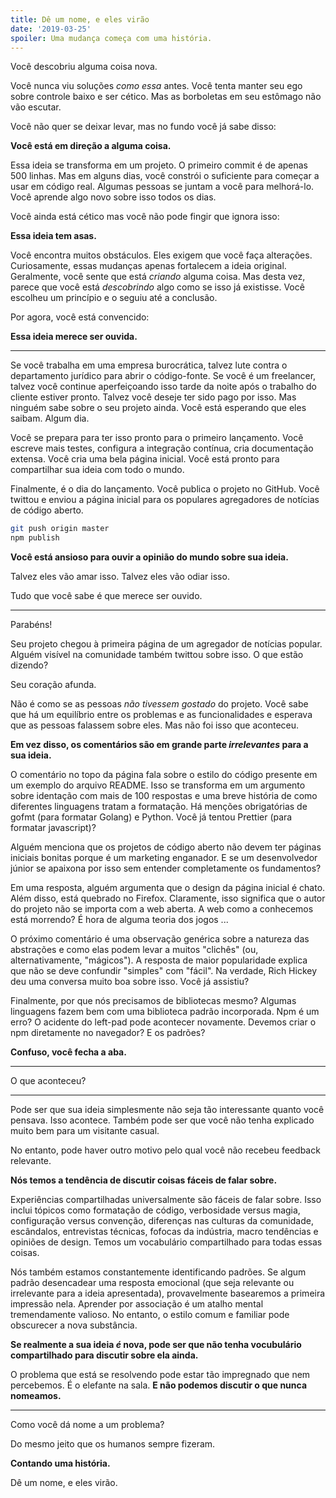 ```yaml
---
title: Dê um nome, e eles virão
date: '2019-03-25'
spoiler: Uma mudança começa com uma história.
---
```


Você descobriu alguma coisa nova.

Você nunca viu soluções *como essa* antes. Você tenta manter seu ego sobre controle baixo e ser cético. Mas as borboletas em seu estômago não vão escutar.

Você não quer se deixar levar, mas no fundo você já sabe disso:

**Você está em direção a alguma coisa.**

Essa ideia se transforma em um projeto. O primeiro commit é de apenas 500 linhas. Mas em alguns dias, você constrói o suficiente para começar a usar em código real. Algumas pessoas se juntam a você para melhorá-lo. Você aprende algo novo sobre isso todos os dias.

Você ainda está cético mas você não pode fingir que ignora isso:

**Essa ideia tem asas.**

Você encontra muitos obstáculos. Eles exigem que você faça alterações. Curiosamente, essas mudanças apenas fortalecem a ideia original. Geralmente, você sente que está *criando* alguma coisa. Mas desta vez, parece que você está *descobrindo* algo como se isso já existisse. Você escolheu um princípio e o seguiu até a conclusão.

Por agora, você está convencido:

**Essa ideia merece ser ouvida.**

---

Se você trabalha em uma empresa burocrática, talvez lute contra o departamento jurídico para abrir o código-fonte. Se você é um freelancer, talvez você continue aperfeiçoando isso tarde da noite após o trabalho do cliente estiver pronto. Talvez você deseje ter sido pago por isso. Mas ninguém sabe sobre o seu projeto ainda. Você está esperando que eles saibam. Algum dia.

Você se prepara para ter isso pronto para o primeiro lançamento. Você escreve mais testes, configura a integração contínua, cria documentação extensa. Você cria uma bela página inicial. Você está pronto para compartilhar sua ideia com todo o mundo.

Finalmente, é o dia do lançamento. Você publica o projeto no GitHub. Você twittou e enviou a página inicial para os populares agregadores de notícias de código aberto.

```bash
git push origin master
npm publish
```

**Você está ansioso para ouvir a opinião do mundo sobre sua ideia.**

Talvez eles vão amar isso. Talvez eles vão odiar isso.

Tudo que você sabe é que merece ser ouvido.

---

Parabéns!

Seu projeto chegou à primeira página de um agregador de notícias popular. Alguém visível na comunidade também twittou sobre isso. O que estão dizendo?

Seu coração afunda.

Não é como se as pessoas *não tivessem gostado* do projeto. Você sabe que há um equilíbrio entre os problemas e as funcionalidades e esperava que as pessoas falassem sobre eles. Mas não foi isso que aconteceu.

**Em vez disso, os comentários são em grande parte *irrelevantes* para a sua ideia.**

O comentário no topo da página fala sobre o estilo do código presente em um exemplo do arquivo README. Isso se transforma em um argumento sobre identação com mais de 100 respostas e uma breve história de como diferentes linguagens tratam a formatação. Há menções obrigatórias de gofmt (para formatar Golang) e Python. Você já tentou Prettier (para formatar javascript)?

Alguém menciona que os projetos de código aberto não devem ter páginas iniciais bonitas porque é um marketing enganador. E se um desenvolvedor júnior se apaixona por isso sem entender completamente os fundamentos?

Em uma resposta, alguém argumenta que o design da página inicial é chato. Além disso, está quebrado no Firefox. Claramente, isso significa que o autor do projeto não se importa com a web aberta. A web como a conhecemos está morrendo? É hora de alguma teoria dos jogos ...

O próximo comentário é uma observação genérica sobre a natureza das abstrações e como elas podem levar a muitos "clichês" (ou, alternativamente, "mágicos"). A resposta de maior popularidade explica que não se deve confundir "simples" com "fácil". Na verdade, Rich Hickey deu uma conversa muito boa sobre isso. Você já assistiu?

Finalmente, por que nós precisamos de bibliotecas mesmo? Algumas linguagens fazem bem com uma biblioteca padrão incorporada. Npm é um erro? O acidente do left-pad pode acontecer novamente. Devemos criar o npm diretamente no navegador? E os padrões?

**Confuso, você fecha a aba.**

---

O que aconteceu?

---

Pode ser que sua ideia simplesmente não seja tão interessante quanto você pensava. Isso acontece. Também pode ser que você não tenha explicado muito bem para um visitante casual.

No entanto, pode haver outro motivo pelo qual você não recebeu feedback relevante.

**Nós temos a tendência de discutir coisas fáceis de falar sobre.**

Experiências compartilhadas universalmente são fáceis de falar sobre. Isso inclui tópicos como formatação de código, verbosidade versus magia, configuração versus convenção, diferenças nas culturas da comunidade, escândalos, entrevistas técnicas, fofocas da indústria, macro tendências e opiniões de design. Temos um vocabulário compartilhado para todas essas coisas.

Nós também estamos constantemente identificando padrões. Se algum padrão desencadear uma resposta emocional (que seja relevante ou irrelevante para a ideia apresentada), provavelmente basearemos a primeira impressão nela. Aprender por associação é um atalho mental tremendamente valioso. No entanto, o estilo comum e familiar pode obscurecer a nova substância.

**Se realmente a sua ideia _é_ nova, pode ser que não tenha vocubulário compartilhado para discutir sobre ela ainda.**

O problema que está se resolvendo pode estar tão impregnado que nem percebemos. É o elefante na sala. **E não podemos discutir o que nunca nomeamos.**

---

Como você dá nome a um problema?

Do mesmo jeito que os humanos sempre fizeram.

**Contando uma história.**

Dê um nome, e eles virão.
